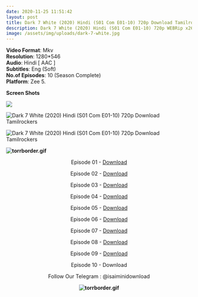 ```yaml
---
date: 2020-11-25 11:51:42
layout: post
title: Dark 7 White (2020) Hindi (S01 Com E01-10) 720p Download Tamilrockers
description: Dark 7 White (2020) Hindi (S01 Com E01-10) 720p WEBRip x264 AAC
image: /assets/img/uploads/dark-7-white.jpg
---
```

<!--StartFragment-->

**Video Format**: Mkv\
**Resolution**: 1280*546\
**Audio**: Hindi \[ AAC ]\
**Subtitles**: Eng (Soft)\
**No.of Episodes**: 10 (Season Complete)\
**Platform**: Zee 5.

<!--EndFragment-->

**Screen Shots**

<!--StartFragment-->

![](https://extraimages.net/images/2020/11/24/vlcsnap-2020-11-24-13h50m50s332.png)

<!--EndFragment-->

<!--StartFragment-->

![Dark 7 White (2020) Hindi (S01 Com E01-10) 720p Download Tamilrockers](https://extraimages.net/images/2020/11/24/vlcsnap-2020-11-24-13h51m01s150.png "Dark 7 White (2020) Hindi (S01 Com E01-10) 720p Download Tamilrockers")

<!--EndFragment--><!--StartFragment-->

![Dark 7 White (2020) Hindi (S01 Com E01-10) 720p Download Tamilrockers](https://extraimages.net/images/2020/11/24/vlcsnap-2020-11-24-13h51m25s942.png "Dark 7 White (2020) Hindi (S01 Com E01-10) 720p Download Tamilrockers")

<!--EndFragment-->

<!--StartFragment-->

**![torrborder.gif](https://www.1tamilmv.live/uploads/monthly_2018_01/torrborder.gif.a36a064cf6ccdffab1019892c8caca2d.gif)**<center>

<!--EndFragment-->

Episode 01 - [Download](https://drive.unblocked.workers.dev/Drive%25207%2520White/Ep%25201%2520-%2520Sapne%2520Aur%2520Sex.mkv?rootId=0AAyZvpd9eEttUk9PVA)

Episode 02 - [Download](https://drive.unblocked.workers.dev/Drive%25207%2520White/Ep%252010%2520-%2520Gehra%2520Safed%2520Dark%2520White.mkv?rootId=0AAyZvpd9eEttUk9PVA)

Episode 03 - [Download](https://drive.unblocked.workers.dev/Drive%25207%2520White/Ep%25203%2520-%2520Friendship%2520Aur%2520French%2520Kiss.mkv?rootId=0AAyZvpd9eEttUk9PVA)

Episode 04 - [Download](https://drive.unblocked.workers.dev/Drive%25207%2520White/Ep%25204%2520-%2520Real%2520Love%2520Aur%2520Real.mkv?rootId=0AAyZvpd9eEttUk9PVA)

Episode 05 - [Download](https://drive.unblocked.workers.dev/Drive%25207%2520White/Ep%25205%2520-%2520Nothing%2520In%2520Common.mkv?rootId=0AAyZvpd9eEttUk9PVA)

Episode 06 - [Download](https://drive.unblocked.workers.dev/Drive%25207%2520White/Ep%25206%2520-%2520Bad%2520Luck%2520Aur%2520Bad.mkv?rootId=0AAyZvpd9eEttUk9PVA)

Episode 07 - [Download](https://drive.unblocked.workers.dev/Drive%25207%2520White/Ep%25207%2520-%2520Rajneeti%2520Aur%2520Sexneeti.mkv?rootId=0AAyZvpd9eEttUk9PVA)

Episode 08 - [Download](https://drive.unblocked.workers.dev/Drive%25207%2520White/Ep%25208%2520-%2520Sex%2520Aur%2520Death.mkv?rootId=0AAyZvpd9eEttUk9PVA)

Episode 09 - [Download](https://drive.unblocked.workers.dev/Drive%25207%2520White/Ep%25209%2520-%2520A%2520Plan%2520For%2520Murder.mkv?rootId=0AAyZvpd9eEttUk9PVA)

Episode 10 - Download



Follow Our Telegram : @isaiminidownload









<!--StartFragment-->

**![torrborder.gif](https://www.1tamilmv.live/uploads/monthly_2018_01/torrborder.gif.a36a064cf6ccdffab1019892c8caca2d.gif)**

<!--EndFragment-->